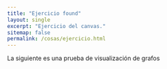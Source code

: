 ```yaml
---
title: "Ejercicio found"
layout: single
excerpt: "Ejercicio del canvas."
sitemap: false
permalink: /cosas/ejercicio.html
---
```


La siguiente es una prueba de visualización de grafos


<html lang="en">
<head>
    <meta charset="UTF-8">
    <meta name="viewport" content="width=device-width, initial-scale=1.0">
    <meta http-equiv="X-UA-Compatible" content="ie=edge">
    <title>Circulos</title>
</head>
<body>
    <div id="chart"></div>
    <script src="https://d3js.org/d3.v3.min.js"></script>
    <script type="text/javascript">
    var width = 960, // determinamos el tamaño de la visualizacion
    height = 500,
    cantidad = 800, // numero de nodos
    variabilidad = 20, // lejania del centro
    radio = 5, // radio de los circulos
    tiempo = 0.1, // tiempo de la animacion
    fuerza = -5; // cantidad de tiempo que tome en completarse
    var nodos = [];
    var color = d3.scale.linear() // generaremos una escala de coles
                .domain([0, cantidad]) // de acuerdo a cuando se crea el nodo
                .range(["#FF0000", '#00FF00'])
    var svg = d3.select("#chart") // seleccionamos con el id chart
                .append("svg") // agregamos el svg para la visualizacion
                .attr("width", width) // tamaño
                .attr("height", height);
    var force = d3.layout.force() // utilizamos los metodos force propios de d3
                .charge(fuerza) // le entregamos carga de repulsion
                .size([width, height]) // tamaño que queremos abarque
                .nodes(nodos) // datos que utilizará, estos se generan después
                .on("tick", posicionar) // en cada momento llama a posicionar
                .start(); // funcion que generará los circulos
    function posicionar() { // funcion que posiciona los circulos de forma automatica
        svg.selectAll("circle") // selecciona los circulos creados
        .attr("cx", d => d.x)
        .attr("cy", d => d.y);
    }
    // setIntertval sirve para evaluar una funcion/expresion durante intervalos de milisegundos
    // la cual continua hasta que se llama a clearInterval
    var generador = setInterval(function () { // funcion que crea los circulos
        let nodo = { // se crea un nuevo circulo
            x: width / 2 + variabilidad * (Math.random() * 2 - 1).toFixed(4), // posicion en la cual
            y: height / 2 + variabilidad * (Math.random() * 2 - 1).toFixed(4) // se generan
        };
        svg.append("circle") // generan los circulos por cada dato
        .datum(nodo) // se pasan como una lista
        .transition() // permite la transicion fluida
        .attr("r", radio) // le asignamos un radio
        .attr('fill', color(nodos.length)); // le entregamos un color de forma progresiva
        if (nodos.push(nodo) > cantidad) {
            clearInterval(generador); // generamos un break de la funcion
        }
        force.start(); // reordenamos los circulos actuales
    }, tiempo); // tiempo de demora
    </script>
</body>
</html>